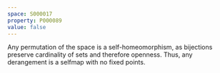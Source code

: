 ```yaml
---
space: S000017
property: P000089
value: false
---
```


Any permutation of the space is a self-homeomorphism, as bijections preserve cardinality of sets and therefore openness. Thus, any derangement is a selfmap with no fixed points.
